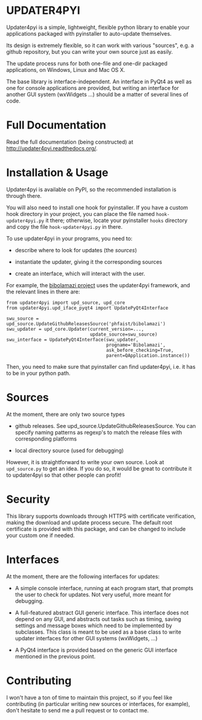 
UPDATER4PYI
===========

Updater4pyi is a simple, lightweight, flexible python library to enable your
applications packaged with pyinstaller to auto-update themselves.

Its design is extremely flexible, so it can work with various "sources", e.g. a
github repository, but you can write your own source just as easily.

The update process runs for both one-file and one-dir packaged applications, on
Windows, Linux and Mac OS X.

The base library is interface-independent. An interface in PyQt4 as well as one
for console applications are provided, but writing an interface for another GUI
system (wxWidgets ...) should be a matter of several lines of code.



Full Documentation
==================

Read the full documentation (being constructed) at
<http://updater4pyi.readthedocs.org/>.



Installation & Usage
====================

Updater4pyi is available on PyPI, so the recommended installation is through
there.

You will also need to install one hook for pyinstaller. If you have a custom
hook directory in your project, you can place the file named
`hook-updater4pyi.py` it there; otherwise, locate your pyinstaller `hooks`
directory and copy the file `hook-updater4pyi.py` in there.

To use updater4pyi in your programs, you need to:

  - describe where to look for updates (the *sources*)

  - instantiate the updater, giving it the corresponding sources

  - create an interface, which will interact with the user.

For example, the [bibolamazi project](https://github.com/phfaist/bibolamazi)
uses the updater4pyi framework, and the relevant lines in there are:

    from updater4pyi import upd_source, upd_core
    from updater4pyi.upd_iface_pyqt4 import UpdatePyQt4Interface

    swu_source = upd_source.UpdateGithubReleasesSource('phfaist/bibolamazi')
    swu_updater = upd_core.Updater(current_version=...,
                                   update_source=swu_source)
    swu_interface = UpdatePyQt4Interface(swu_updater,
                                         progname='Bibolamazi',
                                         ask_before_checking=True,
                                         parent=QApplication.instance())

Then, you need to make sure that pyinstaller can find updater4pyi, i.e. it has
to be in your python path.


Sources
=======

At the moment, there are only two source types

  - github releases. See upd_source.UpdateGithubReleasesSource. You can specify
    naming patterns as regexp's to match the release files with corresponding
    platforms

  - local directory source (used for debugging)


However, it is straightforward to write your own source. Look at `upd_source.py`
to get an idea. If you do so, it would be great to contribute it to updater4pyi
so that other people can profit!



Security
========

This library supports downloads through HTTPS with certificate verification,
making the download and update process secure. The default root certificate is
provided with this package, and can be changed to include your custom one if
needed.



Interfaces
==========

At the moment, there are the following interfaces for updates:

  - A simple console interface, running at each program start, that prompts the
    user to check for updates. Not very useful, more meant for debugging.

  - A full-featured abstract GUI generic interface. This interface does not
    depend on any GUI, and abstracts out tasks such as timing, saving settings
    and message boxes which need to be implemented by subclasses. This class is
    meant to be used as a base class to write updater interfaces for other GUI
    systems (wxWidgets, ...)

  - A PyQt4 interface is provided based on the generic GUI interface mentioned
    in the previous point.


Contributing
============

I won't have a ton of time to maintain this project, so if you feel like contributing
(in particular writing new sources or interfaces, for example), don't hesitate to send
me a pull request or to contact me.
